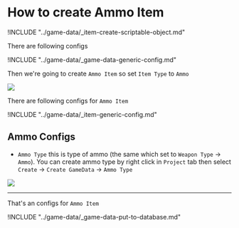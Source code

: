 # How to create Ammo Item

!INCLUDE "../game-data/_item-create-scriptable-object.md"

There are following configs

!INCLUDE "../game-data/_game-data-generic-config.md"

Then we're going to create `Ammo Item` so set `Item Type` to `Ammo`

![](../images/items/003-6.png)

There are following configs for `Ammo Item`

!INCLUDE "../game-data/_item-generic-config.md"

## Ammo Configs

- `Ammo Type` this is type of ammo (the same which set to `Weapon Type` → `Ammo`). You can create ammo type by right click in `Project` tab then select `Create` → `Create GameData` → `Ammo Type`

![](../images/items/008.png)

* * *

That's an configs for `Ammo Item`

!INCLUDE "../game-data/_game-data-put-to-database.md"